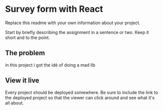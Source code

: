 # Survey form with React

Replace this readme with your own information about your project.

Start by briefly describing the assignment in a sentence or two. Keep it short and to the point.

## The problem

in this project i got the idé of doing a mad lib 

## View it live

Every project should be deployed somewhere. Be sure to include the link to the deployed project so that the viewer can click around and see what it's all about.
